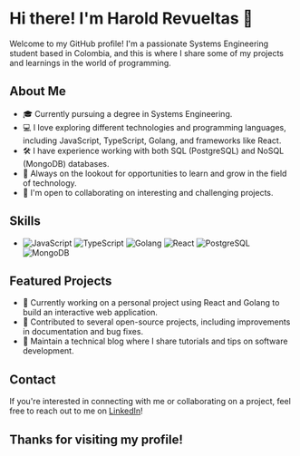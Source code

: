 # Hi there! I'm Harold Revueltas 👋

Welcome to my GitHub profile! I'm a passionate Systems Engineering student based in Colombia, and this is where I share some of my projects and learnings in the world of programming.

## About Me
- 🎓 Currently pursuing a degree in Systems Engineering.
- 💻 I love exploring different technologies and programming languages, including JavaScript, TypeScript, Golang, and frameworks like React.
- 🛠️ I have experience working with both SQL (PostgreSQL) and NoSQL (MongoDB) databases.
- 🌱 Always on the lookout for opportunities to learn and grow in the field of technology.
- 🤝 I'm open to collaborating on interesting and challenging projects.

## Skills
- ![JavaScript](https://img.shields.io/badge/-JavaScript-yellow?logo=javascript&logoColor=white) ![TypeScript](https://img.shields.io/badge/-TypeScript-blue?logo=typescript&logoColor=white) ![Golang](https://img.shields.io/badge/-Golang-00ADD8?logo=go&logoColor=white) ![React](https://img.shields.io/badge/-React-61DAFB?logo=react&logoColor=white) ![PostgreSQL](https://img.shields.io/badge/-PostgreSQL-336791?logo=postgresql&logoColor=white) ![MongoDB](https://img.shields.io/badge/-MongoDB-47A248?logo=mongodb&logoColor=white)

## Featured Projects
- 🚀 Currently working on a personal project using React and Golang to build an interactive web application.
- 🔧 Contributed to several open-source projects, including improvements in documentation and bug fixes.
- 📝 Maintain a technical blog where I share tutorials and tips on software development.

## Contact
If you're interested in connecting with me or collaborating on a project, feel free to reach out to me on [LinkedIn](https://www.linkedin.com/in/harold-revueltas-gomez/)!

## Thanks for visiting my profile! 
